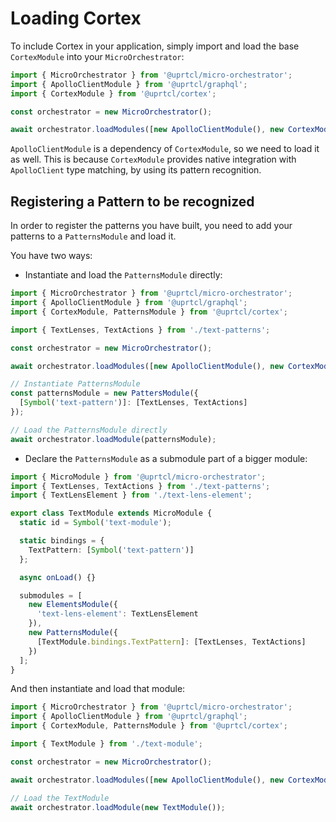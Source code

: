 # Loading Cortex

To include Cortex in your application, simply import and load the base `CortexModule` into your `MicroOrchestrator`:

```ts
import { MicroOrchestrator } from '@uprtcl/micro-orchestrator';
import { ApolloClientModule } from '@uprtcl/graphql';
import { CortexModule } from '@uprtcl/cortex';

const orchestrator = new MicroOrchestrator();

await orchestrator.loadModules([new ApolloClientModule(), new CortexModule()]);
```

`ApolloClientModule` is a dependency of `CortexModule`, so we need to load it as well. This is because `CortexModule` provides native integration with `ApolloClient` type matching, by using its pattern recognition.

## Registering a Pattern to be recognized

In order to register the patterns you have built, you need to add your patterns to a `PatternsModule` and load it.

You have two ways:

- Instantiate and load the `PatternsModule` directly:

```ts
import { MicroOrchestrator } from '@uprtcl/micro-orchestrator';
import { ApolloClientModule } from '@uprtcl/graphql';
import { CortexModule, PatternsModule } from '@uprtcl/cortex';

import { TextLenses, TextActions } from './text-patterns';

const orchestrator = new MicroOrchestrator();

await orchestrator.loadModules([new ApolloClientModule(), new CortexModule()]);

// Instantiate PatternsModule
const patternsModule = new PattersModule({
  [Symbol('text-pattern')]: [TextLenses, TextActions]
});

// Load the PatternsModule directly
await orchestrator.loadModule(patternsModule);
```

- Declare the `PatternsModule` as a submodule part of a bigger module:

```ts
import { MicroModule } from '@uprtcl/micro-orchestrator';
import { TextLenses, TextActions } from './text-patterns';
import { TextLensElement } from './text-lens-element';

export class TextModule extends MicroModule {
  static id = Symbol('text-module');

  static bindings = {
    TextPattern: [Symbol('text-pattern')]
  };

  async onLoad() {}

  submodules = [
    new ElementsModule({
      'text-lens-element': TextLensElement
    }),
    new PatternsModule({
      [TextModule.bindings.TextPattern]: [TextLenses, TextActions]
    })
  ];
}
```

And then instantiate and load that module:

```ts
import { MicroOrchestrator } from '@uprtcl/micro-orchestrator';
import { ApolloClientModule } from '@uprtcl/graphql';
import { CortexModule, PatternsModule } from '@uprtcl/cortex';

import { TextModule } from './text-module';

const orchestrator = new MicroOrchestrator();

await orchestrator.loadModules([new ApolloClientModule(), new CortexModule()]);

// Load the TextModule
await orchestrator.loadModule(new TextModule());
```
